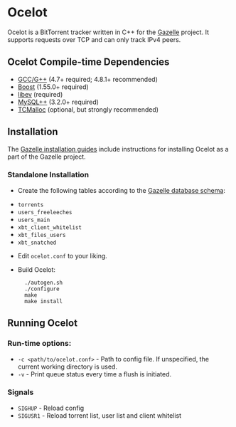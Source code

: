 # Ocelot

Ocelot is a BitTorrent tracker written in C++ for the [Gazelle](http://whatcd.github.io/Gazelle/) project. It supports requests over TCP and can only track IPv4 peers.

## Ocelot Compile-time Dependencies

* [GCC/G++](http://gcc.gnu.org/) (4.7+ required; 4.8.1+ recommended)
* [Boost](http://www.boost.org/) (1.55.0+ required)
* [libev](http://software.schmorp.de/pkg/libev.html) (required)
* [MySQL++](http://tangentsoft.net/mysql++/) (3.2.0+ required)
* [TCMalloc](http://goog-perftools.sourceforge.net/doc/tcmalloc.html) (optional, but strongly recommended)

## Installation

The [Gazelle installation guides](https://github.com/WhatCD/Gazelle/wiki/Gazelle-installation) include instructions for installing Ocelot as a part of the Gazelle project.

### Standalone Installation

* Create the following tables according to the [Gazelle database schema](https://raw.githubusercontent.com/WhatCD/Gazelle/master/gazelle.sql):
 - `torrents`
 - `users_freeleeches`
 - `users_main`
 - `xbt_client_whitelist`
 - `xbt_files_users`
 - `xbt_snatched`

* Edit `ocelot.conf` to your liking.

* Build Ocelot:

		./autogen.sh
        ./configure
        make
        make install

## Running Ocelot

### Run-time options:

* `-c <path/to/ocelot.conf>` - Path to config file. If unspecified, the current working directory is used.
* `-v` - Print queue status every time a flush is initiated.

### Signals

* `SIGHUP` - Reload config
* `SIGUSR1` - Reload torrent list, user list and client whitelist
